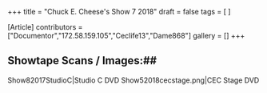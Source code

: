 +++
title = "Chuck E. Cheese's Show 7 2018"
draft = false
tags = [ ]

[Article]
contributors = ["Documentor","172.58.159.105","Ceclife13","Dame868"]
gallery = []
+++
## Showtape Scans / Images:## 
<gallery>
Show82017StudioC|Studio C DVD
Show52018cecstage.png|CEC Stage DVD
</gallery>